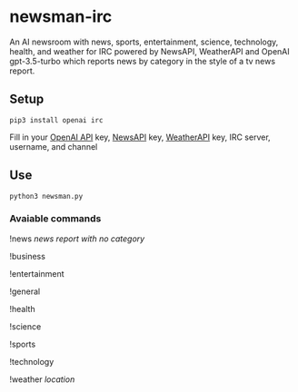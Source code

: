 # newsman-irc
An AI newsroom with news, sports, entertainment, science, technology, health, and weather for IRC powered by NewsAPI, WeatherAPI and OpenAI gpt-3.5-turbo which reports news by category in the style of a tv news report.

## Setup
```
pip3 install openai irc
```
Fill in your [OpenAI API](https://platform.openai.com/signup) key, [NewsAPI](https://newsapi.org/account) key, [WeatherAPI](https://www.weatherapi.com/my/) key, IRC server, username, and channel

## Use
```
python3 newsman.py
```

### Avaiable commands

!news _news report with no category_

!business

!entertainment

!general

!health

!science

!sports

!technology

!weather _location_
